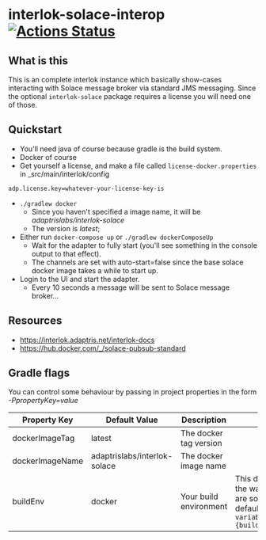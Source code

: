 # interlok-solace-interop [![Actions Status](https://github.com/adaptris-labs/interlok-solace-interop/workflows/check/badge.svg)](https://github.com/adaptris-labs/interlok-solace-interop/actions)

## What is this

This is an complete interlok instance which basically show-cases interacting with Solace message broker via standard JMS messaging. Since the optional `interlok-solace` package requires a license you will need one of those.

## Quickstart

* You'll need java of course because gradle is the build system.
* Docker of course
* Get yourself a license, and make a file called `license-docker.properties` in _src/main/interlok/config
```
adp.license.key=whatever-your-license-key-is
```
* `./gradlew docker`
    * Since you haven't specified a image name, it will be _adaptrislabs/interlok-solace_
    * The version is _latest_;
* Either run `docker-compose up` or `./gradlew dockerComposeUp`
    * Wait for the adapter to fully start (you'll see something in the console output to that effect).
    * The channels are set with auto-start=false since the base solace docker image takes a while to start up.
* Login to the UI and start the adapter.
    * Every 10 seconds a message will be sent to Solace message broker...

## Resources

* https://interlok.adaptris.net/interlok-docs
* https://hub.docker.com/_/solace-pubsub-standard

## Gradle flags

You can control some behaviour by passing in project properties in the form *-PpropertyKey=value*

Property Key | Default Value | Description | Notes
------------ | ------------- | ----------- | -----
dockerImageTag|latest|The docker tag version ||
dockerImageName|adaptrislabs/interlok-solace| The docker image name||
buildEnv|docker|Your build environment| This directly affects the way property files are sourced, by default it will be `variables-.{buildEnv}.properties`|

